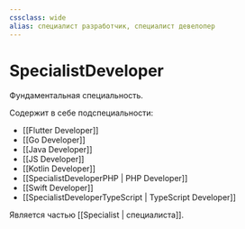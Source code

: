 ```yaml
---
cssclass: wide
alias: специалист разработчик, специалист девелопер
---
```

# SpecialistDeveloper

Фундаментальная специальность.

Cодержит в себе подспециальности: 

- [[Flutter Developer]]
- [[Go Developer]]
- [[Java Developer]]
- [[JS Developer]]
- [[Kotlin Developer]]
- [[SpecialistDeveloperPHP | PHP Developer]]
- [[Swift Developer]]
- [[SpecialistDeveloperTypeScript | TypeScript Developer]]

Является частью [[Specialist | специалиста]].